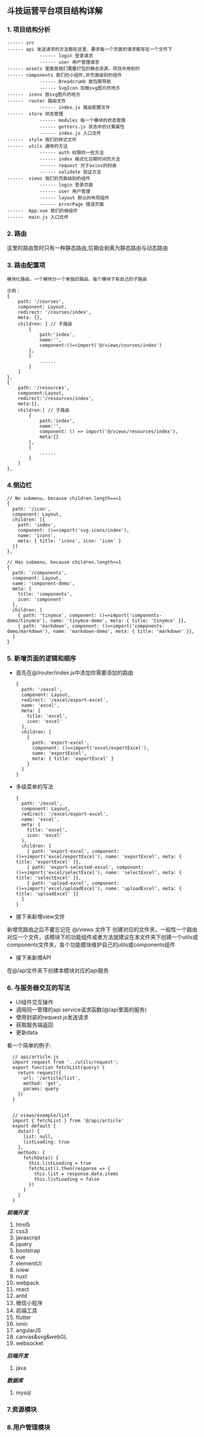 ## 斗技运营平台项目结构详解

### 1. 项目结构分析
    ------ src
    ------ api 发送请求的方法都在这里，要求每一个页面的请求都写在一个文件下
                ------ login 登录请求
                ------ user 用户管理请求
    ------ assets 里面放我们需要打包的静态资源，项目中用到的
    ------ components 我们的小组件,非页面级别的组件
                ------ Breadcrumb 面包屑导航
                ------ SvgIcon 加载svg图片的地方
    ------  icons 放svg图片的地方
    ------  router 路由文件
                ------ index.js 路由配置文件
    ------  store 状态管理
                ------ modules 每一个模块的状态管理
                ------ getters.js 状态中的计算属性
                ------ index.js 入口文件
    ------  style 我们的样式文件
    ------  utils 通用的方法
                ------ auth 权限的一些方法
                ------ index 格式化日期时间的方法
                ------ request 对于axios的封装
                ------ validate 验证方法
    ------  views 我们的页面级别的组件
                ------ login 登录页面
                ------ user 用户管理
                ------ layout 默认的布局组件
                ------ errorPage 错误页面
    ------  App.vue 我们的根组件
    ------  main.js 入口文件

### 2. 路由

这里的路由暂时只有一种静态路由,后期会剥离为静态路由与动态路由

### 3. 路由配置项

    模块化路由，一个模块分一个单独的路由，每个模块下有自己的子路由

    示例：
    {
        path: '/courses',
        component: Layout,
        redirect: '/courses/index',
        meta: {},
        children: [ // 子路由
            {
                path:'index',
                name:'',
                component:()=>import('@/views/courses/index')
            },
            {
                ......
            }
        ]
    },
    {
        path: '/resources',
        component:Layout,
        redirect:'/resources/index',
        meta:{},
        children:[ // 子路由
            {
                path:'index',
                name:'',
                component: () => import('@/views/resources/index'),
                meta:{}
            },
            {
                ......
            }
        ]
    },

### 4.侧边栏
    // No submenu, because children.length===1
    {
      path: '/icon',
      component: Layout,
      children: [{
        path: 'index',
        component: ()=>import('svg-icons/index'),
        name: 'icons',
        meta: { title: 'icons', icon: 'icon' }
      }]
    },

    // Has submenu, because children.length>=1
    {
      path: '/components',
      component: Layout,
      name: 'component-demo',
      meta: {
        title: 'components',
        icon: 'component'
      },
      children: [
        { path: 'tinymce', component: ()=>import('components-demo/tinymce'), name: 'tinymce-demo', meta: { title: 'tinymce' }},
        { path: 'markdown', component: ()=>import('components-demo/markdown'), name: 'markdown-demo', meta: { title: 'markdown' }},
      ]
    }

### 5. 新增页面的逻辑和顺序

- 首先在@/router/index.js中添加你需要添加的路由

      {
        path: '/excel',
        component: Layout,
        redirect: '/excel/export-excel',
        name: 'excel',
        meta: {
          title: 'excel',
          icon: 'excel'
        },
        children: [
          {
            path: 'export-excel',
            component: ()=>import('excel/exportExcel'),
            name: 'exportExcel',
            meta: { title: 'exportExcel' }
          }
        ]
      }

- 多级菜单的写法

      {
        path: '/excel',
        component: Layout,
        redirect: '/excel/export-excel',
        name: 'excel',
        meta: {
          title: 'excel',
          icon: 'excel'
        },
        children: [
          { path: 'export-excel', component: ()=>import('excel/exportExcel'), name: 'exportExcel', meta: { title: 'exportExcel' }},
          { path: 'export-selected-excel', component: ()=>import('excel/selectExcel'), name: 'selectExcel', meta: { title: 'selectExcel' }},
          { path: 'upload-excel', component: ()=>import('excel/uploadExcel'), name: 'uploadExcel', meta: { title: 'uploadExcel' }}
        ]
      }

- 接下来新增view文件

新增完路由之后不要忘记在 @/views 文件下 创建对应的文件夹，一般性一个路由对应一个文件，该模块下的功能组件或者方法就建议在本文件夹下创建一个utils或components文件夹，各个功能模块维护自己的utils或components组件


- 接下来新增API

在@/api文件夹下创建本模块对应的api服务

### 6. 与服务器交互的写法

- UI组件交互操作
- 调用同一管理的api service请求函数(@/api里面的服务)
- 使用封装的request.js发送请求
- 获取服务端返回
- 更新data

看一个简单的例子:

      // api/article.js
      import request from '../utils/request';
      export function fetchList(query) {
        return request({
          url: '/article/list',
          method: 'get',
          params: query
        })
      }


      // views/example/list
      import { fetchList } from '@/api/article'
      export default {
        data() {
          list: null,
          listLoading: true
        },
        methods: {
          fetchData() {
            this.listLoading = true
            fetchList().then(response => {
              this.list = response.data.items
              this.listLoading = false
            })
          }
        }
      }

***前端开发***  

1. html5
2. css3
3. javascript
4. jquery
5. bootstrap
6. vue
7. elementUI
8. iview
9. nuxt
10. webpack
11. react
12. antd
13. 微信小程序
14. 前端工具
15. flutter
16. ionic
17. angularJS
18. canvas&svg&webGL
19. websocket

***后端开发***
1. java

***数据库***
1. mysql

### 7.资源模块

### 8.用户管理模块
